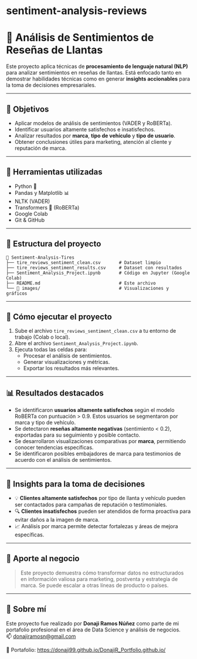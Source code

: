 # sentiment-analysis-reviews

# 🛞 Análisis de Sentimientos de Reseñas de Llantas

Este proyecto aplica técnicas de **procesamiento de lenguaje natural (NLP)** para analizar sentimientos en reseñas de llantas. Está enfocado tanto en demostrar habilidades técnicas como en generar **insights accionables** para la toma de decisiones empresariales.

---

## 📌 Objetivos

- Aplicar modelos de análisis de sentimientos (VADER y RoBERTa).
- Identificar usuarios altamente satisfechos e insatisfechos.
- Analizar resultados por **marca**, **tipo de vehículo** y **tipo de usuario**.
- Obtener conclusiones útiles para marketing, atención al cliente y reputación de marca.

---

## 🧠 Herramientas utilizadas

- Python 🐍  
- Pandas y Matplotlib 📊  
- NLTK (VADER)  
- Transformers 🤗 (RoBERTa)  
- Google Colab  
- Git & GitHub  

---

## 📁 Estructura del proyecto

```
📂 Sentiment-Analysis-Tires
├── tire_reviews_sentiment_clean.csv       # Dataset limpio
├── tire_reviews_sentiment_results.csv     # Dataset con resultados
├── Sentiment_Analysis_Project.ipynb       # Código en Jupyter (Google Colab)
├── README.md                              # Este archivo
└── 📂 images/                              # Visualizaciones y gráficos
```

---

## 🚀 Cómo ejecutar el proyecto

1. Sube el archivo `tire_reviews_sentiment_clean.csv` a tu entorno de trabajo (Colab o local).
2. Abre el archivo `Sentiment_Analysis_Project.ipynb`.
3. Ejecuta todas las celdas para:
   - Procesar el análisis de sentimientos.
   - Generar visualizaciones y métricas.
   - Exportar los resultados más relevantes.

---

## 📊 Resultados destacados

- Se identificaron **usuarios altamente satisfechos** según el modelo RoBERTa con puntuación > 0.9. Estos usuarios se segmentaron por marca y tipo de vehículo.
- Se detectaron **reseñas altamente negativas** (sentimiento < 0.2), exportadas para su seguimiento y posible contacto.
- Se desarrollaron visualizaciones comparativas por **marca**, permitiendo conocer tendencias específicas.
- Se identificaron posibles embajadores de marca para testimonios de acuerdo con el análisis de sentimientos.

---

## 🧩 Insights para la toma de decisiones

- 💡 **Clientes altamente satisfechos** por tipo de llanta y vehículo pueden ser contactados para campañas de reputación o testimoniales.
- 🔍 **Clientes insatisfechos** pueden ser atendidos de forma proactiva para evitar daños a la imagen de marca.
- 📈 Análisis por marca permite detectar fortalezas y áreas de mejora específicas.

---

## 💼 Aporte al negocio

> Este proyecto demuestra cómo transformar datos no estructurados en información valiosa para marketing, postventa y estrategia de marca. Se puede escalar a otras líneas de producto o países.

---

## 🙋 Sobre mí

Este proyecto fue realizado por **Donaji Ramos Núñez** como parte de mi portafolio profesional en el área de Data Science y análisis de negocios.  
📫 donajiramosn@gmail.com

🔗 Portafolio: https://donaji99.github.io/DonajiR_Portfolio.github.io/

